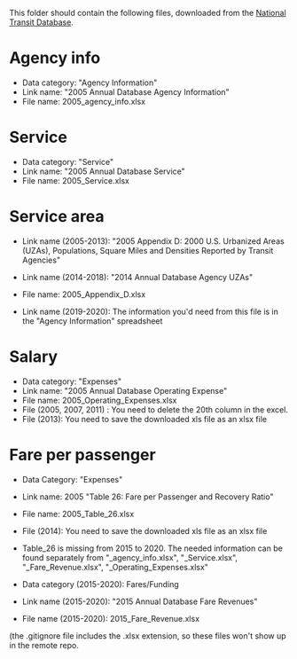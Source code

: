 This folder should contain the following files, downloaded from the [National Transit Database](https://www.transit.dot.gov/ntd/ntd-data).

# Agency info
  * Data category: "Agency Information"
  * Link name: "2005 Annual Database Agency Information"
  * File name: 2005_agency_info.xlsx
  
# Service
  * Data category: "Service"
  * Link name: "2005 Annual Database Service"
  * File name: 2005_Service.xlsx
  
# Service area
  * Link name (2005-2013): "2005 Appendix D: 2000 U.S. Urbanized Areas (UZAs), Populations, Square Miles and Densities Reported by Transit Agencies"
  * Link name (2014-2018): "2014 Annual Database Agency UZAs"
  * File name: 2005_Appendix_D.xlsx
  
  * Link name (2019-2020): The information you'd need from this file is in the "Agency Information" spreadsheet
  
# Salary
  * Data category: "Expenses"
  * Link name: "2005 Annual Database Operating Expense"
  * File name: 2005_Operating_Expenses.xlsx
  * File (2005, 2007, 2011) : You need to delete the 20th column in the excel. 
  * File (2013): You need to save the downloaded xls file as an xlsx file
  
# Fare per passenger
  * Data Category: "Expenses"
  * Link name: 2005 "Table 26: Fare per Passenger and Recovery Ratio"
  * File name: 2005_Table_26.xlsx
  * File (2014): You need to save the downloaded xls file as an xlsx file
  
  * Table_26 is missing from 2015 to 2020. The needed information can be found separately from "_agency_info.xlsx", "_Service.xlsx", "_Fare_Revenue.xlsx", "_Operating_Expenses.xlsx"
  * Data category (2015-2020): Fares/Funding
  * Link name (2015-2020): "2015 Annual Database Fare Revenues"
  * File name (2015-2020): 2015_Fare_Revenue.xlsx

(the .gitignore file includes the .xlsx extension, so these files won't show up in the remote repo. 